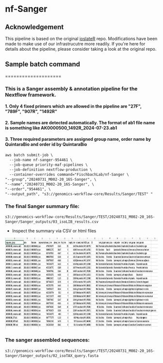 # nf-Sanger

## Acknowledgement

This pipeline is based on the original [ioslateR](https://github.com/bdaisley/isolateR) repo. Modifications have been made to make use of our infrastrucutre more readily. If you're here for details about the pipeline, please consider taking a look at the original repo.


## Sample batch command
====================

### This is a Sanger assembly & annotation pipeline for the Nextflow framework.

#### 1. Only 4 fixed primers which are allowed in the pipeline are "27F", "789F", "907R", "1492R"
#### 2. Sample names are detected automatically. The format of ab1 file name is something like AK0000500_1492R_2024-07-23.ab1 <!--(Only the dash sign (-) is allowed in the assigned sample names)-->
#### 3. Three required parameters are assigned group name, order name by QuintaraBio and order id by QuintaraBio

```{bash}
aws batch submit-job \
  --job-name nf-sanger-954461 \
  --job-queue priority-maf-pipelines \
  --job-definition nextflow-production \
  --container-overrides command="FischbachLab/nf-Sanger \
"--group","20240731_M002-20_16S-Sanger", \
"--name","20240731_M002-20_16S-Sanger", \
"--order","954461", \
"--output_path", "s3://genomics-workflow-core/Results/Sanger/TEST" "
```

### The final Sanger summary file:
```{bash}
s3://genomics-workflow-core/Results/Sanger/TEST/20240731_M002-20_16S-Sanger/Sanger_outputs/03_isoLIB_results.csv
```
- Inspect the summary via CSV or html files
<img src="assets/images/example-Sanger_summary.png" width="900" height="300" />


### The sanger assembled sequences:
```{bash}
s3://genomics-workflow-core/Results/Sanger/TEST/20240731_M002-20_16S-Sanger/Sanger_outputs/02_isoTAX_query.fasta
```

<!--aws batch submit-job \
  --job-name nf-sanger \
  --job-queue priority-maf-pipelines \
  --job-definition nextflow-production \
  --container-overrides command="FischbachLab/nf-Sanger, \
"--group","20230309_TYs", \
"--name","20230309_TYs", \
"--order","835278", \
"--output_path", "s3://genomics-workflow-core/Results/Sanger" " -->
<!--s3://genomics-workflow-core/Results/Sanger/20230309_TYs/QB_RAW_DATA_by_group/20230309_TYs/789F_907R_27F_1492R_outputs/sanger_assembly_summary.csv-->
<!--s3://genomics-workflow-core/Results/Sanger/20230309_TYs/QB_RAW_DATA_by_group/20230309_TYs/789F_907R_27F_1492R_outputs/Assemblies/>